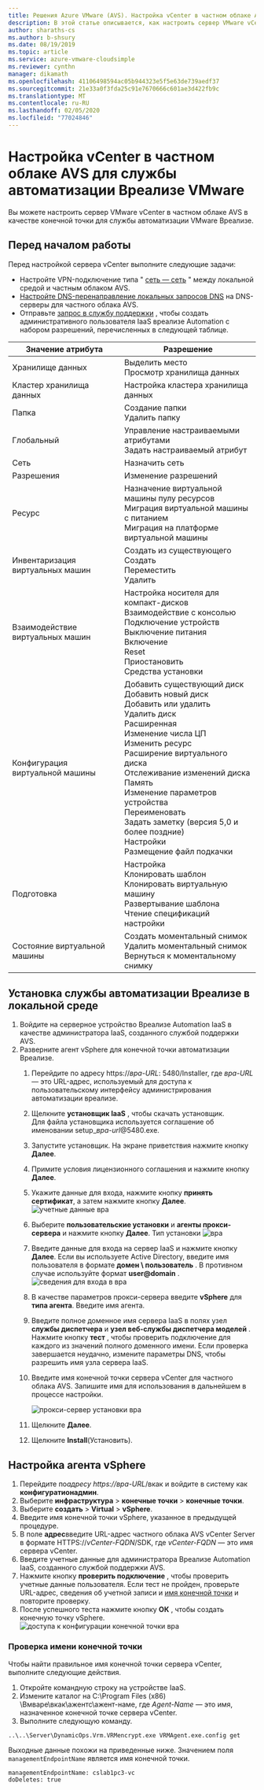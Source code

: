 ```yaml
---
title: Решения Azure VMware (AVS). Настройка vCenter в частном облаке AVS для службы автоматизации Вреализе
description: В этой статье описывается, как настроить сервер VMware vCenter в частном облаке AVS в качестве конечной точки для службы автоматизации VMware Вреализе.
author: sharaths-cs
ms.author: b-shsury
ms.date: 08/19/2019
ms.topic: article
ms.service: azure-vmware-cloudsimple
ms.reviewer: cynthn
manager: dikamath
ms.openlocfilehash: 41106498594ac05b944323e5f5e63de739aedf37
ms.sourcegitcommit: 21e33a0f3fda25c91e7670666c601ae3d422fb9c
ms.translationtype: MT
ms.contentlocale: ru-RU
ms.lasthandoff: 02/05/2020
ms.locfileid: "77024846"
---
```

# <a name="set-up-vcenter-on-your-avs-private-cloud-for-vmware-vrealize-automation"></a>Настройка vCenter в частном облаке AVS для службы автоматизации Вреализе VMware

Вы можете настроить сервер VMware vCenter в частном облаке AVS в качестве конечной точки для службы автоматизации VMware Вреализе.

## <a name="before-you-begin"></a>Перед началом работы

Перед настройкой сервера vCenter выполните следующие задачи:

* Настройте VPN-подключение типа " [сеть — сеть](vpn-gateway.md#set-up-a-site-to-site-vpn-gateway) " между локальной средой и частным облаком AVS.
* [Настройте DNS-перенаправление локальных запросов DNS](on-premises-dns-setup.md) на DNS-серверы для частного облака AVS.
* Отправьте [запрос в службу поддержки](https://portal.azure.com/#blade/Microsoft_Azure_Support/HelpAndSupportBlade/newsupportrequest) , чтобы создать административного пользователя IaaS вреализе Automation с набором разрешений, перечисленных в следующей таблице.

| Значение атрибута | Разрешение |
------------ | ------------- |  
| Хранилище данных |  Выделить место <br> Просмотр хранилища данных |
| Кластер хранилища данных | Настройка кластера хранилища данных |
| Папка | Создание папки <br>Удалить папку |
| Глобальный |  Управление настраиваемыми атрибутами<br>Задать настраиваемый атрибут |
| Сеть | Назначить сеть |
| Разрешения | Изменение разрешений |
| Ресурс | Назначение виртуальной машины пулу ресурсов<br>Миграция виртуальной машины с питанием<br>Миграция на платформе виртуальной машины |
| Инвентаризация виртуальных машин |  Создать из существующего<br>Создать<br>Переместить<br>Удалить | 
| Взаимодействие виртуальных машин |  Настройка носителя для компакт-дисков<br>Взаимодействие с консолью<br>Подключение устройств<br>Выключение питания<br>Включение<br>Reset<br>Приостановить<br>Средства установки | 
| Конфигурация виртуальной машины |  Добавить существующий диск<br>Добавить новый диск<br>Добавить или удалить<br>Удалить диск<br>Расширенная<br>Изменение числа ЦП<br>Изменить ресурс<br>Расширение виртуального диска<br>Отслеживание изменений диска<br>Память<br>Изменение параметров устройства<br>Переименовать<br>Задать заметку (версия 5,0 и более поздние)<br>Настройки<br>Размещение файл подкачки |
| Подготовка |  Настройка<br>Клонировать шаблон<br>Клонировать виртуальную машину<br>Развертывание шаблона<br>Чтение спецификаций настройки |
| Состояние виртуальной машины | Создать моментальный снимок<br>Удалить моментальный снимок<br>Вернуться к моментальному снимку |

## <a name="install-vrealize-automation-in-your-on-premises-environment"></a>Установка службы автоматизации Вреализе в локальной среде

1. Войдите на серверное устройство Вреализе Automation IaaS в качестве администратора IaaS, созданного службой поддержки AVS.
2. Разверните агент vSphere для конечной точки автоматизации Вреализе.
    1. Перейдите по адресу https://*вра-URL*: 5480/Installer, где *вра-URL* — это URL-адрес, используемый для доступа к пользовательскому интерфейсу администрирования автоматизации вреализе.
    2. Щелкните **установщик IaaS** , чтобы скачать установщик.<br>
    Для файла установщика используется соглашение об именовании setup_*вра-url*@5480.exe.
    3. Запустите установщик. На экране приветствия нажмите кнопку **Далее**.
    4. Примите условия лицензионного соглашения и нажмите кнопку **Далее**.
    5. Укажите данные для входа, нажмите кнопку **принять сертификат**, а затем нажмите кнопку **Далее**.
    ![учетные данные вра](media/configure-vra-endpoint-login.png)
    6. Выберите **пользовательские установки** и **агенты прокси-сервера** и нажмите кнопку **Далее**.
    Тип установки ![вра](media/configure-vra-endpoint-install-type.png)
    7. Введите данные для входа на сервер IaaS и нажмите кнопку **Далее**. Если вы используете Active Directory, введите имя пользователя в формате **домен \ пользователь** . В противном случае используйте формат **user@domain** .
    ![сведения для входа в вра](media/configure-vra-endpoint-account.png)
    8. В качестве параметров прокси-сервера введите **vSphere** для **типа агента**. Введите имя агента.
    9. Введите полное доменное имя сервера IaaS в полях узел **службы диспетчера** и **узел веб-службы диспетчера моделей** . Нажмите кнопку **тест** , чтобы проверить подключение для каждого из значений полного доменного имени. Если проверка завершается неудачно, измените параметры DNS, чтобы разрешить имя узла сервера IaaS.
    10. Введите имя конечной точки сервера vCenter для частного облака AVS. Запишите имя для использования в дальнейшем в процессе настройки.

        ![прокси-сервер установки вра](media/configure-vra-endpoint-proxy.png)

    11. Щелкните **Далее**.
    12. Щелкните **Install**(Установить).

## <a name="configure-the-vsphere-agent"></a>Настройка агента vSphere

1. Перейдите по*адресу https://вра-URL*/вкак и войдите в систему как **конфигуратионадмин**.
2. Выберите **инфраструктура** > **конечные точки** > **конечные точки**.
3. Выберите **создать** > **Virtual** > **vSphere**.
4. Введите имя конечной точки vSphere, указанное в предыдущей процедуре.
5. В поле **адрес**введите URL-адрес частного облака AVS vCenter Server в формате HTTPS://*vCenter-FQDN*/SDK, где *vCenter-FQDN* — это имя сервера vCenter.
6. Введите учетные данные для администратора Вреализе Automation IaaS, созданного службой поддержки AVS.
7. Нажмите кнопку **проверить подключение** , чтобы проверить учетные данные пользователя. Если тест не пройден, проверьте URL-адрес, сведения об учетной записи и [имя конечной точки](#verify-the-endpoint-name) и повторите проверку.
8. После успешного теста нажмите кнопку **ОК** , чтобы создать конечную точку vSphere.
    ![доступа к конфигурации конечной точки вра](media/configure-vra-endpoint-vra-edit.png)

### <a name="verify-the-endpoint-name"></a>Проверка имени конечной точки

Чтобы найти правильное имя конечной точки сервера vCenter, выполните следующие действия.

1. Откройте командную строку на устройстве IaaS.
2. Измените каталог на C:\Program Files (x86) \Вмваре\вкак\ажентс\ажент-наме, где *Agent-Name* — это имя, назначенное конечной точке сервера vCenter.
3. Выполните следующую команду.

```
..\..\Server\DynamicOps.Vrm.VRMencrypt.exe VRMAgent.exe.config get
```

Выходные данные похожи на приведенные ниже. Значением поля `managementEndpointName` является имя конечной точки.

```
managementEndpointName: cslab1pc3-vc
doDeletes: true
```
